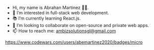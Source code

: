- Hi, my name is Abrahan Martinez 🧔🏽.
- 👀 I’m interested in full-stack web development.
- 📚 I’m currently learning React.js.
- 💞️ I’m looking to collaborate on open-source and private web apps.
- 📫 How to reach me: ambizsolutionsgl@gmail.com

<!---
abemartinez2020/abemartinez2020 is a ✨ special ✨ repository because its `README.md` (this file) appears on your GitHub profile.
You can click the Preview link to take a look at your changes.
--->
https://www.codewars.com/users/abemartinez2020/badges/micro
